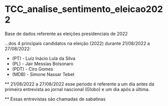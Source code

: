 # TCC_analise_sentimento_eleicao2022

Base de dados referente as eleições presidenciais de 2022

...dos 4 principais candidatos na eleição (2022) durante 21/08/2022 a 27/08/2022:

* (PT)  - Luiz Inácio Lula da Silva 
* (PL)  - Jair Messias Bolsonaro
* (PDT) - Ciro Gomes
* (MDB) - Simone Nassar Tebet

** 21/08/2022 a 27/08/2022 esse periodo é referente a um dia antes da primeira entrevista ao jornal nascional (Globo) e um dia após a última.

** Essas entrevistas são chamadas de sabatinas
